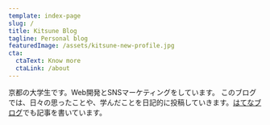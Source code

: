 ```yaml
---
template: index-page
slug: /
title: Kitsune Blog
tagline: Personal blog
featuredImage: /assets/kitsune-new-profile.jpg
cta:
  ctaText: Know more
  ctaLink: /about
---
```

京都の大学生です。Web開発とSNSマーケティングをしています。
このブログでは、日々の思ったことや、学んだことを日記的に投稿していきます。[はてなブログ](https://kitsune1247.hatenablog.com/)でも記事を書いています。